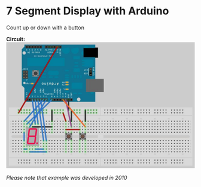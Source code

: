 # 7 Segment Display with Arduino
Count up or down with a button

**Circuit:**
![Circuit](https://raw.githubusercontent.com/mertaksoy/arduino/7-segment-counter/circuit/arduino_7-segment.jpg "Circuit")

*Please note that example was developed in 2010*
